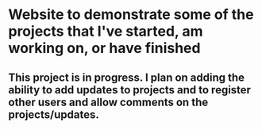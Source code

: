 # Website to demonstrate some of the projects that I've started, am working on, or have finished

## This project is in progress.  I plan on adding the ability to add updates to projects and to register other users and allow comments on the projects/updates.